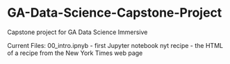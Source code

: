 # GA-Data-Science-Capstone-Project
Capstone project for GA Data Science Immersive

Current Files: 
00_intro.ipnyb - first Jupyter notebook
nyt recipe - the HTML of a recipe from the New York Times web page